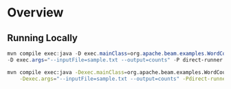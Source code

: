 # Overview

## Running Locally

```powershell
mvn compile exec:java -D exec.mainClass=org.apache.beam.examples.WordCount `
-D exec.args="--inputFile=sample.txt --output=counts" -P direct-runner
```

```bash
mvn compile exec:java -Dexec.mainClass=org.apache.beam.examples.WordCount \
    -Dexec.args="--inputFile=sample.txt --output=counts" -Pdirect-runner
```
